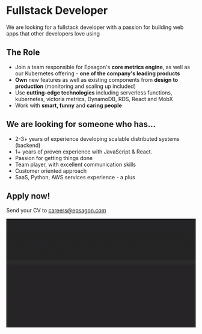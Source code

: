 # Fullstack Developer

We are looking for a fullstack developer with a passion for building web apps that other developers love using

## The Role

- Join a team responsible for Epsagon's **core metrics engine**, as well as our Kubernetes offering - **one of the company's leading products**
- **Own** new features as well as existing components from **design to production** (monitoring and scaling up included)
- Use **cutting-edge technologies** including serverless functions, kubernetes, victoria metrics, DynamoDB, RDS, React and MobX
- Work with **smart, funny** and **caring people**

## We are looking for someone who has...

- 2-3+ years of experience developing scalable distributed systems (backend)
- 1+ years of proven experience with JavaScript & React.
- Passion for getting things done
- Team player, with excellent communication skills
- Customer oriented approach
- SaaS, Python, AWS services experience - a plus

## Apply now!

Send your CV to careers@epsagon.com

![](assets/fullstack.gif)
